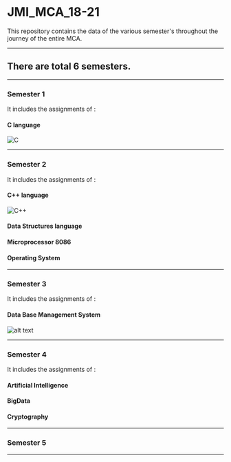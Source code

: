 # JMI_MCA_18-21
This repository contains the data of the various semester's throughout the journey of the entire MCA.

----------------------------------------------------------------------------------------------------
## There are total 6 semesters.
----------------------------------------------------------------------------------------------------
### Semester 1 

It includes the assignments of :
#### C language 

![C][logo]

[logo]: https://user-images.githubusercontent.com/36437758/79072406-7b46db00-7cfe-11ea-8ea4-add56a4d7d13.png



-----------------------------------------------------------------------------------------------------
### Semester 2 
It includes the assignments of :
#### C++ language 

![C++][logo]

[logo]: https://user-images.githubusercontent.com/36437758/79072375-5b171c00-7cfe-11ea-8b2a-54b596d5296b.png


#### Data Structures language 
#### Microprocessor 8086
#### Operating System 
-----------------------------------------------------------------------------------------------------
### Semester 3
It includes the assignments of :
#### Data Base Management System

![alt text][logo]

[logo]: https://user-images.githubusercontent.com/36437758/79072201-59992400-7cfd-11ea-990a-f1ec1e6359d8.png
-----------------------------------------------------------------------------------------------------

### Semester 4
It includes the assignments of :
#### Artificial Intelligence
#### BigData
#### Cryptography
----------------------------------------------------------------------------------------------------
### Semester 5
----------------------------------------------------------------------------------------------------------------------
